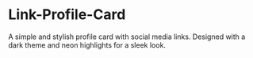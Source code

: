 # Link-Profile-Card
A simple and stylish profile card with social media links. Designed with a dark theme and neon highlights for a sleek look. 
